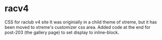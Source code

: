 # racv4
CSS for raclub v4 site
It was originially in a child theme of xtreme, but it has been moved to xtreme's customizer css area.
Added code at the end for post-203 (the gallery page) to set display to inline-block.
